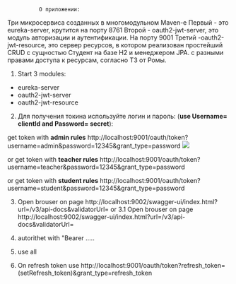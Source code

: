               О приложении:
Три микросервиса  созданных в многомодульном Maven-e
Первый - это eureka-server, крутится на порту 8761
Второй - oauth2-jwt-server, это модуль авторизации и аутентификации. На порту 9001
Третий -oauth2-jwt-resource, это сервер ресурсов, в котором реализован простейший CRUD с сущностью Студент на базе H2 и менеджером JPA.
c разными правами доступа к ресурсам, согласно ТЗ от Ромы.
 
 1. Start 3 modules:
 
  - eureka-server
  - oauth2-jwt-server
  - oauth2-jwt-resource
  
 2. Для получения токина используйте логин и пароль: 
 (**use Username= clientId and Password= secret**):
 
 get token with **admin rules**
 http://localhost:9001/oauth/token?username=admin&password=12345&grant_type=password
 ![](docs/img/Example.bmp)
 
 or  get token with **teacher rules**
 http://localhost:9001/oauth/token?username=teacher&password=12345&grant_type=password
 
 or get token with **student rules**
 http://localhost:9001/oauth/token?username=student&password=12345&grant_type=password
 
 3. Open brouser on page  http://localhost:9002/swagger-ui/index.html?url=/v3/api-docs&validatorUrl=
 or
 3.1 Open brouser on page  http://localhost:9002/swagger-ui/index.html?url=/v3/api-docs&validatorUrl=
 
 4. autorithet with "Bearer .....
 
 5. use all
 
 6. On refresh token use 
 http://localhost:9001/oauth/token?refresh_token=(setRefresh_token)&grant_type=refresh_token
 
 
 